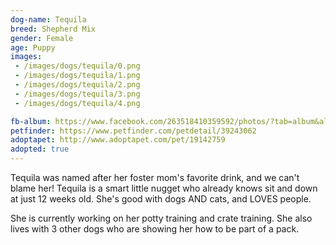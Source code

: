 ```yaml
---
dog-name: Tequila
breed: Shepherd Mix
gender: Female
age: Puppy
images:
 - /images/dogs/tequila/0.png
 - /images/dogs/tequila/1.png
 - /images/dogs/tequila/2.png
 - /images/dogs/tequila/3.png
 - /images/dogs/tequila/4.png

fb-album: https://www.facebook.com/263518410359592/photos/?tab=album&album_id=1625673827477370
petfinder: https://www.petfinder.com/petdetail/39243062
adoptapet: http://www.adoptapet.com/pet/19142759
adopted: true
---
```

Tequila was named after her foster mom's favorite drink, and we can't blame her! Tequila is a smart little nugget who already knows sit and down at just 12 weeks old. She's good with dogs AND cats, and LOVES people.

She is currently working on her potty training and crate training. She also lives with 3 other dogs who are showing her how to be part of a pack.

